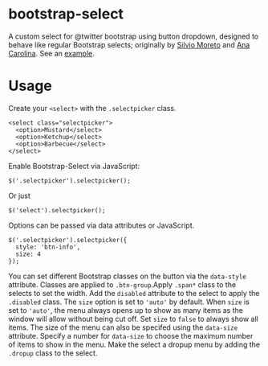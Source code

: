 bootstrap-select
================

A custom select for @twitter bootstrap using button dropdown, designed to behave like regular Bootstrap selects; 
originally by [Silvio Moreto](http://github.com/silviomoreto) and [Ana Carolina](http://github.com/anacarolinats).
 See an [example](http://caseyjhol.github.com/bootstrap-select/).
# Usage

Create your `<select>` with the `.selectpicker` class.

    <select class="selectpicker">
      <option>Mustard</select>
      <option>Ketchup</select>
      <option>Barbecue</select>
    </select>
    
Enable Bootstrap-Select via JavaScript:

    $('.selectpicker').selectpicker();

Or just

    $('select').selectpicker();
    
Options can be passed via data attributes or JavaScript.

    $('.selectpicker').selectpicker({
      style: 'btn-info',
      size: 4
    });

You can set different Bootstrap classes on the button via the `data-style` attribute. Classes are applied to `.btn-group`.Apply `.span*` class to the selects to set the width. Add the `disabled` attribute to the select to apply the `.disabled` class. The `size` option is set to `'auto'` by default. When `size` is set to `'auto'`, the menu always opens up to show as many items as the window will allow without being cut off. Set `size` to `false` to always show all items. The size of the menu can also be specifed using the `data-size` attribute. Specify a number for `data-size` to choose the maximum number of items to show in the menu. Make the select a dropup menu by adding the `.dropup` class to the select.